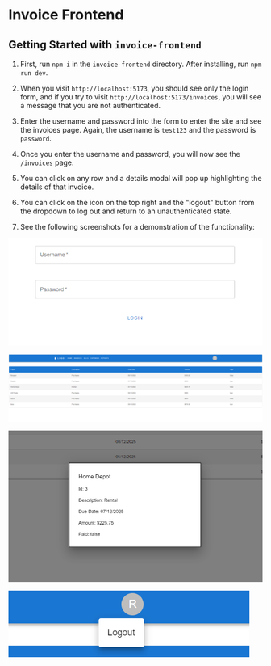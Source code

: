 # Invoice Frontend

## Getting Started with `invoice-frontend`

1. First, run `npm i` in the `invoice-frontend` directory. After installing, run `npm run dev`.

1. When you visit `http://localhost:5173`, you should see only the login form, and if you try to visit `http://localhost:5173/invoices`, you will see a message that you are not authenticated.

1. Enter the username and password into the form to enter the site and see the invoices page. Again, the username is `test123` and the password is `password`.

1. Once you enter the username and password, you will now see the `/invoices` page.

1. You can click on any row and a details modal will pop up highlighting the details of that invoice.

1. You can click on the icon on the top right and the "logout" button from the dropdown to log out and return to an unauthenticated state.

1. See the following screenshots for a demonstration of the functionality:

![Login for on the home page](./assets/login.png)

![Invoice page after authenticating](./assets/invoice-page.png)

![Invoice page with modal open](./assets/invoice-modal.png)

![Logout Button](./assets/logout-button.png)
